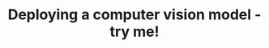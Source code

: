 ---
layout: post
tags: [ai, html, js, gradio, huggingface]
title: Deploying a computer vision model - try me!
published: false
---